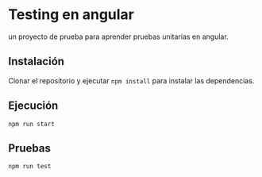 # Testing en angular

un proyecto de prueba para aprender pruebas unitarias en angular.

## Instalación

Clonar el repositorio y ejecutar `npm install` para instalar las dependencias.

## Ejecución

```
npm run start
```

## Pruebas

```
npm run test
```
